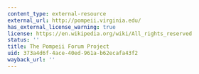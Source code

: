```yaml
---
content_type: external-resource
external_url: http://pompeii.virginia.edu/
has_external_license_warning: true
license: https://en.wikipedia.org/wiki/All_rights_reserved
status: ''
title: The Pompeii Forum Project
uid: 373a4d6f-4ace-40ed-961a-b62ecafa43f2
wayback_url: ''
---
```

